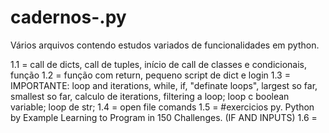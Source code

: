 # cadernos-.py
Vários arquivos contendo estudos variados de funcionalidades em python.

1.1 = call de dicts, call de tuples, início de call de classes e condicionais, função
1.2 = função com return, pequeno script de dict e login
1.3 = IMPORTANTE: loop and iterations, while, if, "definate loops", largest so far, smallest so far, calculo de iterations, filtering a loop; loop c boolean variable; loop de str;
1.4 = open file comands
1.5 = #exercicios py. Python by Example Learning to Program in 150 Challenges. (IF AND INPUTS)
1.6 = 
